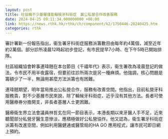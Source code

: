 ```yaml
---
layout: post
title: 社協稱不少基層僅能輪候牙科街症　冀公私營合作改善服務
date: 2024-04-25 09:11:34.000000000 +08:00
link: https://news.rthk.hk/rthk/ch/component/k2/1750446-20240425.htm
categories: rthk
---
```


審計署新一份報告指出，衞生署牙科街症服務派籌數目由每年約4萬個，減至近年約2萬個。部分診所凌晨12時起初步登記，有市民提早7小時、在下午5時已開始排隊。

社區組織協會幹事連瑋翹在本台節目《千禧年代》表示，衞生署改為凌晨登記的做法，令市民不用半夜露宿，但要前往診所兩次是另一種麻煩。他強調，核心問題是籌額少了一半，無論用甚麼方法派籌也有困難。

連瑋翹期望，明年當局推出公私營合作，服務有改善空間。他指出，目前私營牙科服務貴，對不少基層市民來說，除了輪候牙科街症，近乎沒有其他方法。長者可使用醫療券分擔開支，非長者基層人士更困難。

醫療衞生界立法會議員林哲玄在同一節目表示，本港長期以來牙醫人手不足，近來聽聞部分私營牙醫生意慘淡，應積極做好公私營協作。他又認為，衞生署牙科街症派籌有改進空間，例如利用醫健通或醫管局的HA GO 應用程式，讓市民可即日網上預約。
